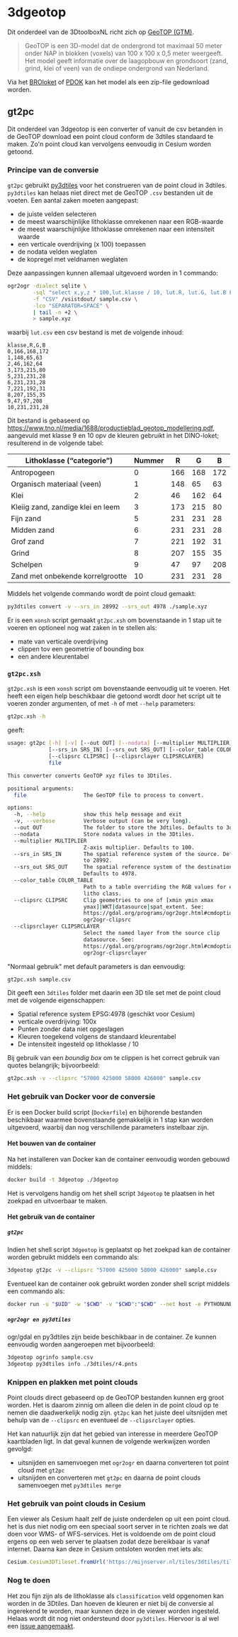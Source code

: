 # 3dgeotop

Dit onderdeel van de 3DtoolboxNL richt zich op [GeoTOP (GTM)](https://basisregistratieondergrond.nl/inhoud-bro/registratieobjecten/modellen/geotop-gtm/).

> GeoTOP is een 3D-model dat de ondergrond tot maximaal 50 meter onder NAP in blokken (voxels) van 100 x 100 x 0,5 meter weergeeft. Het model  geeft informatie over de laagopbouw en grondsoort (zand, grind, klei of  veen) van de ondiepe ondergrond van Nederland.

Via het [BROloket](http://www.broloket.nl/) of [PDOK](http://www.pdok.nl/) kan het model als een zip-file gedownload worden.

## gt2pc

Dit onderdeel van 3dgeotop is een converter of vanuit de csv betanden in de GeoTOP download een point cloud conform de 3dtiles standaard te maken. Zo'n point cloud kan vervolgens eenvoudig in Cesium worden getoond.

### Principe van de conversie

`gt2pc` gebruikt [py3dtiles](https://github.com/Oslandia/py3dtiles) voor het construeren van de point cloud in 3dtiles. `py3dtiles` kan helaas niet direct met de GeoTOP `.csv` bestanden uit de voeten. Een aantal zaken moeten aangepast:

- de juiste velden selecteren
- de meest waarschijnlijke lithoklasse omrekenen naar een RGB-waarde
- de meest waarschijnlijke lithoklasse omrekenen naar een intensiteit waarde
- een verticale overdrijving (x 100) toepassen
- de nodata velden weglaten
- de kopregel met veldnamen weglaten

 Deze aanpassingen kunnen allemaal uitgevoerd worden in 1 commando:

```bash
ogr2ogr -dialect sqlite \
		-sql "select x,y,z * 100,lut.klasse / 10, lut.R, lut.G, lut.B FROM sample as sample LEFT JOIN 'lut.csv'.lut as lut ON sample.lithoklasse = lut.klasse" \
		-f "CSV" /vsistdout/ sample.csv \
		-lco "SEPARATOR=SPACE" \
		| tail -n +2 \
		> sample.xyz
```

waarbij `lut.csv` een csv bestand is met de volgende inhoud:

```
klasse,R,G,B
0,166,168,172
1,148,65,63
2,46,162,64
3,173,215,80
5,231,231,28
6,231,231,28
7,221,192,31
8,207,155,35
9,47,97,208
10,231,231,28
```

Dit bestand is gebaseerd op https://www.tno.nl/media/1688/productieblad_geotop_modellering.pdf, aangevuld met klasse 9 en 10 opv de kleuren gebruikt in het DINO-loket; resulterend in de volgende tabel:

| Lithoklasse (“categorie”)         | Nummer | R    | G    | B    |
| --------------------------------- | ------ | ---- | ---- | ---- |
| Antropogeen                       | 0      | 166  | 168  | 172  |
| Organisch materiaal (veen)        | 1      | 148  | 65   | 63   |
| Klei                              | 2      | 46   | 162  | 64   |
| Kleiig zand, zandige klei en leem | 3      | 173  | 215  | 80   |
| Fijn zand                         | 5      | 231  | 231  | 28   |
| Midden zand                       | 6      | 231  | 231  | 28   |
| Grof zand                         | 7      | 221  | 192  | 31   |
| Grind                             | 8      | 207  | 155  | 35   |
| Schelpen                          | 9      | 47   | 97   | 208  |
| Zand met onbekende korrelgrootte  | 10     | 231  | 231  | 28   |

Middels het volgende commando wordt de point cloud gemaakt:

```bash
py3dtiles convert -v --srs_in 28992 --srs_out 4978 ./sample.xyz 
```

Er is een `xonsh` script gemaakt `gt2pc.xsh` om bovenstaande in 1 stap uit te voeren en optioneel nog wat zaken in te stellen als:

- mate van verticale overdrijving
- clippen tov een geometrie of bounding box
- een andere kleurentabel

### `gt2pc.xsh`

`gt2pc.xsh` is een `xonsh` script om bovenstaande eenvoudig uit te voeren. Het heeft een eigen help beschikbaar die getoond wordt door het script uit te voeren zonder argumenten, of met `-h` of met `--help` parameters:

```bash
gt2pc.xsh -h
```

geeft:

```bash
usage: gt2pc [-h] [-v] [--out OUT] [--nodata] [--multiplier MULTIPLIER]
             [--srs_in SRS_IN] [--srs_out SRS_OUT] [--color_table COLOR_TABLE]
             [--clipsrc CLIPSRC] [--clipsrclayer CLIPSRCLAYER]
             file

This converter converts GeoTOP xyz files to 3Dtiles.

positional arguments:
  file                  The GeoTOP file to process to convert.

options:
  -h, --help            show this help message and exit
  -v, --verbose         Verbose output (can be very long).
  --out OUT             The folder to store the 3dtiles. Defaults to 3dtiles.
  --nodata              Store nodata values in the 3Dtiles.
  --multiplier MULTIPLIER
                        Z-axis multiplier. Defaults to 100.
  --srs_in SRS_IN       The spatial reference system of the source. Defaults
                        to 28992.
  --srs_out SRS_OUT     The spatial reference system of the destination.
                        Defaults to 4978.
  --color_table COLOR_TABLE
                        Path to a table overriding the RGB values for each
                        litho class.
  --clipsrc CLIPSRC     Clip geometries to one of [xmin ymin xmax
                        ymax]|WKT|datasource|spat_extent. See:
                        https://gdal.org/programs/ogr2ogr.html#cmdoption-
                        ogr2ogr-clipsrc
  --clipsrclayer CLIPSRCLAYER
                        Select the named layer from the source clip
                        datasource. See:
                        https://gdal.org/programs/ogr2ogr.html#cmdoption-
                        ogr2ogr-clipsrclayer

```

"Normaal gebruik" met default parameters is dan eenvoudig:

```bash
gt2pc.xsh sample.csv
```

Dit geeft een `3dtiles` folder met daarin een 3D tile set met de point cloud met de volgende eigenschappen:

- Spatial reference system EPSG:4978 (geschikt voor Cesium)
- verticale overdrijving: 100x
- Punten zonder data niet opgeslagen
- Kleuren toegekend volgens de standaard kleurentabel
- De intensiteit ingesteld op lithoklasse / 10

Bij gebruik van een *boundig box* om te clippen is het correct gebruik van quotes belangrijk; bijvoorbeeld:

```bash
gt2pc.xsh -v --clipsrc "57000 425000 58000 426000" sample.csv
```

### Het gebruik van Docker voor de conversie

Er is een Docker build script (`Dockerfile`) en bijhorende bestanden beschikbaar waarmee bovenstaande gemakkelijk in 1 stap kan worden uitgevoerd, waarbij dan nog verschillende parameters instelbaar zijn.

#### Het bouwen van de container

Na het installeren van Docker kan de container eenvoudig worden gebouwd middels:

```bash
docker build -t 3dgeotop ./3dgeotop
```

Het is vervolgens handig om het shell script `3dgeotop` te plaatsen in het zoekpad en uitvoerbaar te maken. 

#### Het gebruik van de container

##### `gt2pc`

Indien het shell script `3dgeotop` is geplaatst op het zoekpad kan de container worden gebruikt middels een commando als:

```bash
3dgeotop gt2pc -v --clipsrc "57000 425000 58000 426000" sample.csv
```

Eventueel kan de container ook gebruikt worden zonder shell script middels een commando als:

```bash
docker run -u "$UID" -w "$CWD" -v "$CWD":"$CWD" --net host -e PYTHONUNBUFFERED=0 3dgeotop "gt2pc sample.csv"
```

##### `ogr2ogr en py3dtiles`

ogr/gdal en py3dtiles zijn beide beschikbaar in de container. Ze kunnen eenvoudig worden aangeroepen met bijvoorbeeld:

```bash
3dgeotop ogrinfo sample.csv
3dgeotop py3dtiles info ./3dtiles/r4.pnts
```

### Knippen en plakken met point clouds

Point clouds direct gebaseerd op de GeoTOP bestanden kunnen erg groot worden. Het is daarom zinnig om alleen die delen in de point cloud op te nemen die daadwerkelijk nodig zijn. `gt2pc` kan het juiste deel uitsnijden met behulp van  de `--clipsrc` en eventueel de `--clipsrclayer` opties.

Het kan natuurlijk zijn dat het gebied van interesse in meerdere GeoTOP kaartbladen ligt. In dat geval kunnen de volgende werkwijzen worden gevolgd:

-  uitsnijden en samenvoegen met `ogr2ogr` en daarna converteren tot point cloud met `gt2pc`
- uitsnijden en converteren met `gt2pc` en daarna de point clouds samenvoegen met `py3dtiles merge`

### Het gebruik van point clouds in Cesium

Een viewer als Cesium haalt zelf de juiste onderdelen op uit een point cloud. het is dus niet nodig om een speciaal soort server in te richten zoals we dat doen voor WMS- of WFS-services. Het is voldoende om de point cloud ergens op een web server te plaatsen zodat deze bereikbaar is vanaf internet. Daarna kan deze in Cesium ontsloten worden met iets als:

```javascript
Cesium.Cesium3DTileset.fromUrl('https://mijnserver.nl/tiles/3dtiles/tileset.json')
```

### Nog te doen

Het zou fijn zijn als de lithoklasse als `classification` veld opgenomen kan worden in de 3Dtiles. Dan hoeven de kleuren er niet bij de conversie al ingerekend te worden, maar kunnen deze in de viewer worden ingesteld. Helaas wordt dit nog niet ondersteund door `py3dtiles`.  Hiervoor is al wel een [issue aangemaakt](https://gitlab.com/Oslandia/py3dtiles/-/issues/136).
